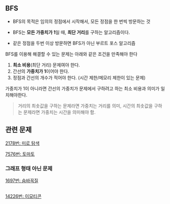 ## BFS
* BFS의 목적은 임의의 정점에서 시작해서, 모든 정점을 한 번씩 방문하는 것

* BFS는 **모든 가중치가 1**일 때, **최단 거리**를 구하는 알고리즘이다.
* 같은 정점을 두번 이상 방문하면 BFS가 아닌 부르트 포스 알고리즘


BFS를 이용해 해결할 수 있는 문제는 아래와 같은 조건을 만족해야 한다
1. **최소 비용**(최단 거리) 문제여야 한다.
2. 간선의 **가중치가 1**이어야 한다.
3. 정점과 간선의 개수가 적어야 한다. 
(시간 제한/메모리 제한이 있는 문제)

가중치가 1이 아니라면
간선의 가중치가 문제에서 구하려고 하는 최소 비용과 의미가 일치해야한다.
>거리의 최솟값을 구하는 문제라면 가중치는 거리를 의미, 시간의 최솟값을 구하는 문제라면 가중치는 시간을 의미해야 함.

## 관련 문제
[2178번: 미로 탐색](https://www.acmicpc.net/problem/2178)

[7576번: 토마토](https://www.acmicpc.net/problem/7576)

### 그래프 형태 아닌 문제

[1697번: 숨바꼭질](https://www.acmicpc.net/problem/1697)


## 


[14226번: 이모티콘](https://www.acmicpc.net/problem/14226)
<!--stackedit_data:
eyJoaXN0b3J5IjpbLTEwMDk4MDQ4ODQsOTQ3MTUzMjczLDUzMz
Y3NTg0MSwtMTQ0NzM3MDUxOCwtMTY3NDA4MTM1Nl19
-->